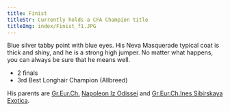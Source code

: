 ```yaml
---
title: Finist
titleStr: Currently holds a CFA Champion title
titleImg: index/Finist_f1.JPG
---
```


Blue silver tabby point with blue eyes. His Neva Masquerade typical coat is thick and shiny, and he is a strong high jumper. No matter what happens, you can always be sure that he means well.

* 2 finals
* 3rd Best Longhair Champion (Allbreed)

His parents are <a href="http://izodissei.ru/rod_npl.htm">Gr.Eur.Ch.</a>
<a href="http://izodissei.ru/male_r.htm#npl">Napoleon Iz Odissei</a> and
<a href="http://velikiiohotnik.narod.ru/iness.html">Gr.Eur.Ch.Ines Sibirskaya Exotica</a>.
